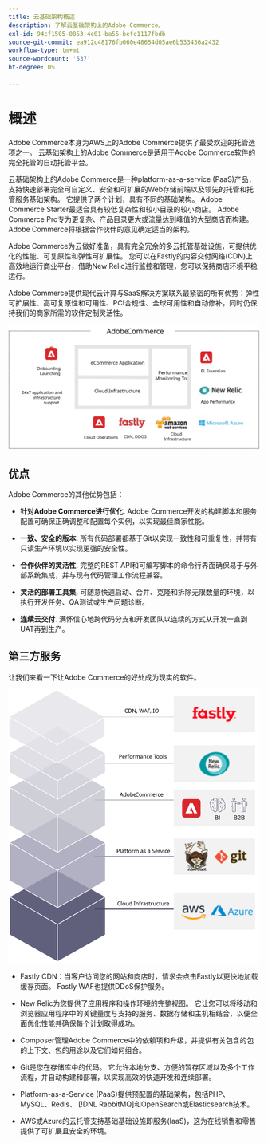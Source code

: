 ```yaml
---
title: 云基础架构概述
description: 了解云基础架构上的Adobe Commerce。
exl-id: 94cf1505-0853-4e01-ba55-befc1117fbdb
source-git-commit: ea912c48176fb060e48654d05ae6b533436a2432
workflow-type: tm+mt
source-wordcount: '537'
ht-degree: 0%

---
```


# 概述

Adobe Commerce本身为AWS上的Adobe Commerce提供了最受欢迎的托管选项之一。 云基础架构上的Adobe Commerce是适用于Adobe Commerce软件的完全托管的自动托管平台。

云基础架构上的Adobe Commerce是一种platform-as-a-service (PaaS)产品，支持快速部署完全可自定义、安全和可扩展的Web存储前端以及领先的托管和托管服务基础架构。 它提供了两个计划，具有不同的基础架构。 Adobe Commerce Starter最适合具有较低复杂性和较小目录的较小商店。 Adobe Commerce Pro专为更复杂、产品目录更大或流量达到峰值的大型商店而构建。 Adobe Commerce将根据合作伙伴的意见确定适当的架构。

Adobe Commerce为云做好准备，具有完全冗余的多云托管基础设施，可提供优化的性能、可复原性和弹性可扩展性。 您可以在Fastly的内容交付网络(CDN)上高效地运行商业平台，借助New Relic进行监控和管理，您可以保持商店环境平稳运行。

Adobe Commerce提供现代云计算与SaaS解决方案联系最紧密的所有优势：弹性可扩展性、高可复原性和可用性、PCI合规性、全球可用性和自动修补，同时仍保持我们的商家所需的软件定制灵活性。

![在云基础架构上显示Adobe Commerce的架构元素的图](../../../assets/playbooks/adobe-commerce-cloud-infrastructure.svg)

## 优点

Adobe Commerce的其他优势包括：

- **针对Adobe Commerce进行优化**. Adobe Commerce开发的构建脚本和服务配置可确保正确调整和配置每个实例，以实现最佳商家性能。

- **一致、安全的版本**. 所有代码部署都基于Git以实现一致性和可重复性，并带有只读生产环境以实现更强的安全性。

- **合作伙伴的灵活性**. 完整的REST API和可编写脚本的命令行界面确保易于与外部系统集成，并与现有代码管理工作流程兼容。

- **灵活的部署工具集**. 可随意快速启动、合并、克隆和拆除无限数量的环境，以执行开发任务、QA测试或生产问题诊断。

- **连续云交付**. 满怀信心地跨代码分支和开发团队以连续的方式从开发一直到UAT再到生产。

## 第三方服务

让我们来看一下让Adobe Commerce的好处成为现实的软件。

![在云基础架构技术栈栈上显示Adobe Commerce的图](../../../assets/playbooks/cloud-tech-stack.svg)

- Fastly CDN：当客户访问您的网站和商店时，请求会点击Fastly以更快地加载缓存页面。 Fastly WAF也提供DDoS保护服务。

- New Relic为您提供了应用程序和操作环境的完整视图。 它让您可以将移动和浏览器应用程序中的关键量度与支持的服务、数据存储和主机相结合，以便全面优化性能并确保每个计划取得成功。

- Composer管理Adobe Commerce中的依赖项和升级，并提供有关包含的包的上下文、包的用途以及它们如何组合。

- Git是您在存储库中的代码。 它允许本地分支、方便的暂存区域以及多个工作流程，并自动构建和部署，以实现高效的快速开发和连续部署。

- Platform-as-a-Service (PaaS)提供预配置的基础架构，包括PHP、MySQL、Redis、 [!DNL RabbitMQ]和OpenSearch或Elasticsearch技术。

- AWS或Azure的云托管支持基础基础设施即服务(IaaS)，这为在线销售和零售提供了可扩展且安全的环境。
